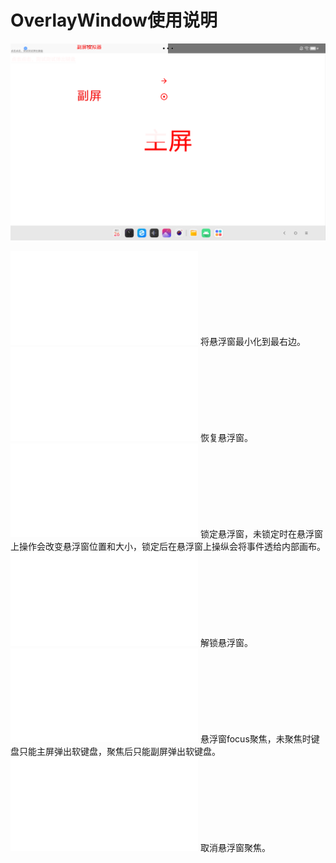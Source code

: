 # OverlayWindow使用说明

![](img/OverlayWindow图示.png)

![](../app/src/main/res/drawable/go_right.xml) 将悬浮窗最小化到最右边。
![](../app/src/main/res/drawable/go_left.xml) 恢复悬浮窗。
![](../app/src/main/res/drawable/go_lock.xml) 锁定悬浮窗，未锁定时在悬浮窗上操作会改变悬浮窗位置和大小，锁定后在悬浮窗上操纵会将事件透给内部画布。
![](../app/src/main/res/drawable/go_unlock.xml) 解锁悬浮窗。
![](../app/src/main/res/drawable/focus_strong.xml) 悬浮窗focus聚焦，未聚焦时键盘只能主屏弹出软键盘，聚焦后只能副屏弹出软键盘。
![](../app/src/main/res/drawable/focus_weak.xml) 取消悬浮窗聚焦。

